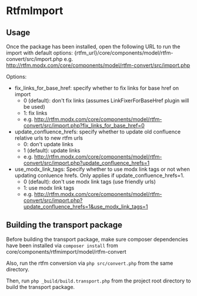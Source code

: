 RtfmImport
==========

Usage
-----

Once the package has been installed, open the following URL to run the import 
with default options:
{rtfm_url}/core/components/model/rtfm-convert/src/import.php
e.g. http://rtfm.modx.com/core/components/model/rtfm-convert/src/import.php

Options:
* fix_links_for_base_href: specify whether to fix links for base href on import
    * 0 (default): don't fix links (assumes LinkFixerForBaseHref plugin will be used)
    * 1: fix links
    * e.g. http://rtfm.modx.com/core/components/model/rtfm-convert/src/import.php?fix_links_for_base_href=0
* update_confluence_hrefs: specify whether to update old confluence relative
  urls to new rtfm urls
    * 0: don't update links
    * 1 (default): update links
    * e.g. http://rtfm.modx.com/core/components/model/rtfm-convert/src/import.php?update_confluence_hrefs=1
* use_modx_link_tags: Specify whether to use modx link tags or not when updating
  conluence hrefs. Only applies if update_confluence_hrefs=1.
    * 0 (default): don't use modx link tags (use friendly urls)
    * 1: use modx link tags
    * e.g. http://rtfm.modx.com/core/components/model/rtfm-convert/src/import.php?update_confluence_hrefs=1&use_modx_link_tags=1


Building the transport package
------------------------------

Before building the transport package, make sure composer dependencies have been
installed via `composer install` from core/components/rtfmimport/model/rtfm-convert

Also, run the rtfm conversion via `php src/convert.php` from the same directory.

Then, run `php _build/build.transport.php` from the project root directory to
build the transport package.
